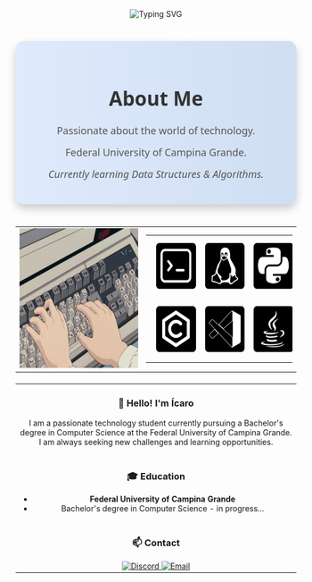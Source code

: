 <div align="center">
  <img src="https://readme-typing-svg.demolab.com?font=Bebas+Neue&size=35&pause=1000&color=F7F7F7&center=true&vCenter=true&width=435&lines=COMPUTER+SCIENCE+STUDENT+%F0%9F%96%A5%EF%B8%8F" alt="Typing SVG" />
</div>

<div align="center" style="max-width: 800px; margin: 40px auto; text-align: center; background: linear-gradient(to right, #e0eafc, #cfdef3); padding: 30px; border-radius: 15px; box-shadow: 0 8px 16px rgba(0, 0, 0, 0.2);">
  <h2 style="font-family: 'Segoe UI', Tahoma, Geneva, Verdana, sans-serif; color: #333; margin-bottom: 20px; font-size: 2.5em; font-weight: bold;">
    About Me
  </h2>
  <p style="font-family: 'Segoe UI', Tahoma, Geneva, Verdana, sans-serif; font-size: 18px; color: #555; margin: 10px 0; line-height: 1.6;">
    Passionate about the world of technology.
  </p>
  <p style="font-family: 'Segoe UI', Tahoma, Geneva, Verdana, sans-serif; font-size: 18px; color: #555; margin: 10px 0; line-height: 1.6;">
    Federal University of Campina Grande.
  </p>
  <p style="font-family: 'Segoe UI', Tahoma, Geneva, Verdana, sans-serif; font-size: 18px; color: #555; margin: 10px 0; line-height: 1.6;">
    <em>Currently learning Data Structures & Algorithms.</em>
  </p>
</div>

<div align="center">
  <table style="width: 100%; max-width: 800px; margin: 20px auto; text-align: center; border-spacing: 10px; table-layout: fixed;">
    <tr>
      <td style="text-align: center; vertical-align: middle;">
        <img src="https://github.com/IcaroGabrielS/IcaroGabrielS/blob/main/gifs/keyboard-texting-anime.gif" height="250" style="transition: transform 0.3s ease-in-out;" alt="Animated GIF"/>
      </td>
      <td>
        <table style="width: 100%; max-width: 600px; margin: 0 auto; text-align: center;">
          <tr>
            <td style="text-align: center; vertical-align: middle;">
              <img src="https://github.com/IcaroGabrielS/IcaroGabrielS/blob/main/icons/Frame%205bash-n.svg" height="85" style="margin: 10px; transition: transform 0.3s ease-in-out;" alt="Bash"/>
            </td>
            <td style="text-align: center; vertical-align: middle;">
              <img src="https://github.com/IcaroGabrielS/IcaroGabrielS/blob/main/icons/Frame%201linux-n.svg" height="85" style="margin: 10px; transition: transform 0.3s ease-in-out;" alt="Linux"/>
            </td>
            <td style="text-align: center; vertical-align: middle;">
              <img src="https://github.com/IcaroGabrielS/IcaroGabrielS/blob/main/icons/Frame%202python-n.svg" height="85" style="margin: 10px; transition: transform 0.3s ease-in-out;" alt="Python"/>
            </td>
          </tr>
          <tr>
            <td style="text-align: center; vertical-align: middle;">
              <img src="https://github.com/IcaroGabrielS/IcaroGabrielS/blob/main/icons/Frame%204c99-n.svg" height="85" style="margin: 10px; transition: transform 0.3s ease-in-out;" alt="C"/>
            </td>
            <td style="text-align: center; vertical-align: middle;">
              <img src="https://github.com/IcaroGabrielS/IcaroGabrielS/blob/main/icons/Frame%206vscode-n.svg" height="85" style="margin: 10px; transition: transform 0.3s ease-in-out;" alt="VSCode"/>
            </td>
            <td style="text-align: center; vertical-align: middle;">
              <img src="https://github.com/IcaroGabrielS/IcaroGabrielS/blob/main/icons/Frame%203java-n.svg" height="85" style="margin: 10px; transition: transform 0.3s ease-in-out;" alt="Java"/>
            </td>
          </tr>
        </table>
      </td>
    </tr>
  </table>
</div>

<div align="center">
  <table style="width: 100%; max-width: 800px; margin: 20px auto; text-align: center;">
    <tr>
      <td>
        <h3>👋 Hello! I'm Ícaro</h3>
        <p>I am a passionate technology student currently pursuing a Bachelor's degree in Computer Science at the Federal University of Campina Grande. I am always seeking new challenges and learning opportunities.</p>
        <p></p>
      </td>
    </tr>
    <tr>
      <td>
        <h3>🎓 Education</h3>
        <ul>
          <li><strong>Federal University of Campina Grande</strong></li>
          <li>Bachelor's degree in Computer Science - in progress...</li>
        </ul>
        <p></p>
      </td>
    </tr>
    <tr>
      <td>
        <h3>📫 Contact</h3>
        <a href="https://discord.com/users/icaro_gabriel" target="_blank">
          <img src="https://img.shields.io/badge/Discord-5865F2?style=for-the-badge&logo=discord&logoColor=white" alt="Discord"/>
        </a>
        <a href="mailto:queiroz.icarogs@gmail.com" target="_blank">
          <img src="https://img.shields.io/badge/Email-D14836?style=for-the-badge&logo=gmail&logoColor=white" alt="Email"/>
        </a>
      </td>
    </tr>
  </table>
</div>
